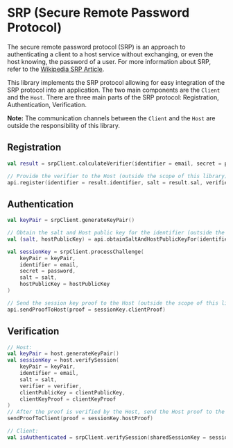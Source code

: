 # SRP (Secure Remote Password Protocol)

The secure remote password protocol (SRP) is an approach to authenticating a client to a host service without
exchanging, or even the host knowing, the password of a user. For more information about SRP, refer to
the [Wikipedia SRP Article](https://en.wikipedia.org/wiki/Secure_Remote_Password_protocol).

This library implements the SRP protocol allowing for easy integration of the SRP protocol into an application. The two
main components are the `Client` and the `Host`. There are three main parts of the SRP protocol: Registration,
Authentication, Verification.

**Note:** The communication channels between the `Client` and the `Host` are outside the responsibility of this library.

## Registration

```kotlin
val result = srpClient.calculateVerifier(identifier = email, secret = password)

// Provide the verifier to the Host (outside the scope of this library)
api.register(identifier = result.identifier, salt = result.sal, verifier = result.verifier)
```

## Authentication

```kotlin
val keyPair = srpClient.generateKeyPair()

// Obtain the salt and Host public key for the identifier (outside the scope of this library)
val (salt, hostPublicKey) = api.obtainSaltAndHostPublicKeyFor(identifier = email)

val sessionKey = srpClient.processChallenge(
    keyPair = keyPair,
    identifier = email,
    secret = password,
    salt = salt,
    hostPublicKey = hostPublicKey
)

// Send the session key proof to the Host (outside the scope of this library)
api.sendProofToHost(proof = sessionKey.clientProof)
```

## Verification

```kotlin
// Host:
val keyPair = host.generateKeyPair()
val sessionKey = host.verifySession(
    keyPair = keyPair,
    identifier = email,
    salt = salt,
    verifier = verifier,
    clientPublicKey = clientPublicKey,
    clientKeyProof = clientKeyProof
)
// After the proof is verified by the Host, send the Host proof to the Client (outside the scope of this library)
sendProofToClient(proof = sessionKey.hostProof)

// Client:
val isAuthenticated = srpClient.verifySession(sharedSessionKey = sessionKey, hostKeyProof = hostProof)
```
